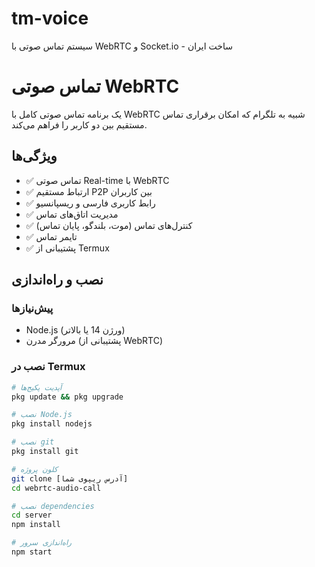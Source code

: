 # tm-voice
سیستم تماس صوتی با WebRTC و Socket.io - ساخت ایران


# تماس صوتی WebRTC

یک برنامه تماس صوتی کامل با WebRTC شبیه به تلگرام که امکان برقراری تماس مستقیم بین دو کاربر را فراهم می‌کند.

## ویژگی‌ها

- ✅ تماس صوتی Real-time با WebRTC
- ✅ ارتباط مستقیم P2P بین کاربران
- ✅ رابط کاربری فارسی و ریسپانسیو
- ✅ مدیریت اتاق‌های تماس
- ✅ کنترل‌های تماس (موت، بلندگو، پایان تماس)
- ✅ تایمر تماس
- ✅ پشتیبانی از Termux

## نصب و راه‌اندازی

### پیش‌نیازها

- Node.js (ورژن 14 یا بالاتر)
- مرورگر مدرن (پشتیبانی از WebRTC)

### نصب در Termux

```bash
# آپدیت پکیج‌ها
pkg update && pkg upgrade

# نصب Node.js
pkg install nodejs

# نصب git
pkg install git

# کلون پروژه
git clone [آدرس ریپوی شما]
cd webrtc-audio-call

# نصب dependencies
cd server
npm install

# راه‌اندازی سرور
npm start
